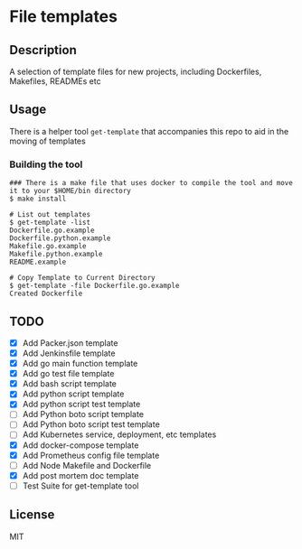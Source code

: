 # File templates

## Description

A selection of template files for new projects, including Dockerfiles, Makefiles, READMEs etc

## Usage

There is a helper tool `get-template` that accompanies this repo to aid in the moving of templates

### Building the tool

```shell
### There is a make file that uses docker to compile the tool and move it to your $HOME/bin directory
$ make install
```

```shell
# List out templates
$ get-template -list
Dockerfile.go.example
Dockerfile.python.example
Makefile.go.example
Makefile.python.example
README.example

# Copy Template to Current Directory
$ get-template -file Dockerfile.go.example
Created Dockerfile
```

## TODO

- [x] Add Packer.json template
- [x] Add Jenkinsfile template
- [x] Add go main function template
- [x] Add go test file template
- [x] Add bash script template
- [x] Add python script template
- [x] Add python script test template
- [ ] Add Python boto script template
- [ ] Add Python boto script test template
- [ ] Add Kubernetes service, deployment, etc templates
- [x] Add docker-compose template
- [x] Add Prometheus config file template
- [ ] Add Node Makefile and Dockerfile
- [x] Add post mortem doc template
- [ ] Test Suite for get-template tool

## License

MIT
